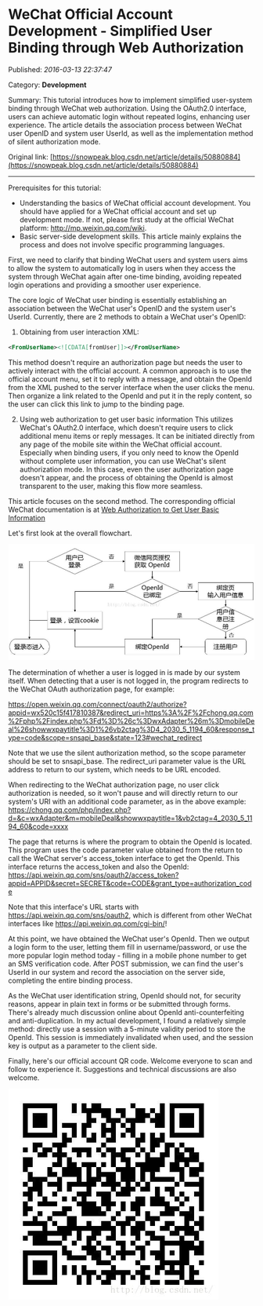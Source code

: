 # WeChat Official Account Development - Simplified User Binding through Web Authorization

Published: *2016-03-13 22:37:47*

Category: __Development__

Summary: This tutorial introduces how to implement simplified user-system binding through WeChat web authorization. Using the OAuth2.0 interface, users can achieve automatic login without repeated logins, enhancing user experience. The article details the association process between WeChat user OpenID and system user UserId, as well as the implementation method of silent authorization mode.

Original link: [https://snowpeak.blog.csdn.net/article/details/50880884](https://snowpeak.blog.csdn.net/article/details/50880884)

---------

Prerequisites for this tutorial:

- Understanding the basics of WeChat official account development. You should have applied for a WeChat official account and set up development mode. If not, please first study at the official WeChat platform: http://mp.weixin.qq.com/wiki.
- Basic server-side development skills. This article mainly explains the process and does not involve specific programming languages.

First, we need to clarify that binding WeChat users and system users aims to allow the system to automatically log in users when they access the system through WeChat again after one-time binding, avoiding repeated login operations and providing a smoother user experience.

The core logic of WeChat user binding is essentially establishing an association between the WeChat user's OpenID and the system user's UserId. Currently, there are 2 methods to obtain a WeChat user's OpenID:
1. Obtaining from user interaction XML:

```xml
<FromUserName><![CDATA[fromUser]]></FromUserName>
```

This method doesn't require an authorization page but needs the user to actively interact with the official account. A common approach is to use the official account menu, set it to reply with a message, and obtain the OpenId from the XML pushed to the server interface when the user clicks the menu. Then organize a link related to the OpenId and put it in the reply content, so the user can click this link to jump to the binding page.

2. Using web authorization to get user basic information
This utilizes WeChat's OAuth2.0 interface, which doesn't require users to click additional menu items or reply messages. It can be initiated directly from any page of the mobile site within the WeChat official account. Especially when binding users, if you only need to know the OpenId without complete user information, you can use WeChat's silent authorization mode. In this case, even the user authorization page doesn't appear, and the process of obtaining the OpenId is almost transparent to the user, making this flow more seamless.

This article focuses on the second method. The corresponding official WeChat documentation is at [Web Authorization to Get User Basic Information](<http://mp.weixin.qq.com/wiki/4/9ac2e7b1f1d22e9e57260f6553822520.html>)

Let's first look at the overall flowchart.

![](../assets/img/20160313_Development_Implementation_Authorization_01.jpeg)

The determination of whether a user is logged in is made by our system itself. When detecting that a user is not logged in, the program redirects to the WeChat OAuth authorization page, for example:

https://open.weixin.qq.com/connect/oauth2/authorize?appid=wx520c15f417810387&redirect_uri=https%3A%2F%2Fchong.qq.com%2Fphp%2Findex.php%3Fd%3D%26c%3DwxAdapter%26m%3DmobileDeal%26showwxpaytitle%3D1%26vb2ctag%3D4_2030_5_1194_60&response_type=code&scope=snsapi_base&state=123#wechat_redirect

Note that we use the silent authorization method, so the scope parameter should be set to snsapi_base. The redirect_uri parameter value is the URL address to return to our system, which needs to be URL encoded.

When redirecting to the WeChat authorization page, no user click authorization is needed, so it won't pause and will directly return to our system's URI with an additional code parameter, as in the above example:
https://chong.qq.com/php/index.php?d=&c=wxAdapter&m=mobileDeal&showwxpaytitle=1&vb2ctag=4_2030_5_1194_60&code=xxxx

The page that returns is where the program to obtain the OpenId is located. This program uses the code parameter value obtained from the return to call the WeChat server's access_token interface to get the OpenId. This interface returns the access_token and also the OpenId:
https://api.weixin.qq.com/sns/oauth2/access_token?appid=APPID&secret=SECRET&code=CODE&grant_type=authorization_code

Note that this interface's URL starts with https://api.weixin.qq.com/sns/oauth2, which is different from other WeChat interfaces like https://api.weixin.qq.com/cgi-bin/!

At this point, we have obtained the WeChat user's OpenId. Then we output a login form to the user, letting them fill in username/password, or use the more popular login method today - filling in a mobile phone number to get an SMS verification code. After POST submission, we can find the user's UserId in our system and record the association on the server side, completing the entire binding process.

As the WeChat user identification string, OpenId should not, for security reasons, appear in plain text in forms or be submitted through forms. There's already much discussion online about OpenId anti-counterfeiting and anti-duplication. In my actual development, I found a relatively simple method: directly use a session with a 5-minute validity period to store the OpenId. This session is immediately invalidated when used, and the session key is output as a parameter to the client side.

Finally, here's our official account QR code. Welcome everyone to scan and follow to experience it. Suggestions and technical discussions are also welcome.

![](../assets/img/20160313_Development_Implementation_Authorization_02.jpeg)